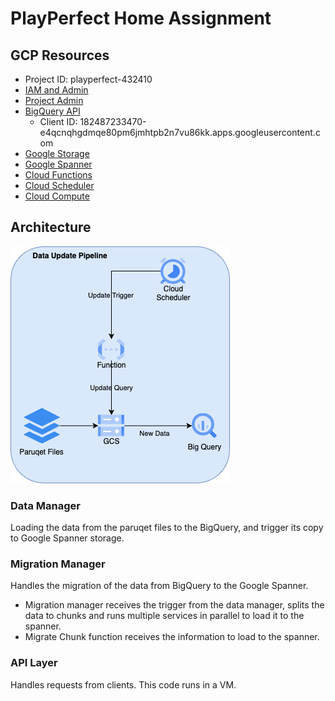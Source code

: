 # PlayPerfect Home Assignment
## GCP Resources
- Project ID: playperfect-432410
- [IAM and Admin](https://console.cloud.google.com/iam-admin/iam?referrer=search&hl=en&project=playperfect-432410)
- [Project Admin](https://console.cloud.google.com/welcome/new?project=playperfect-432410&hl=en)
- [BigQuery API](https://console.cloud.google.com/apis/api/bigquery.googleapis.com/metrics?hl=en&project=playperfect-432410)
  - Client ID: 182487233470-e4qcnqhgdmqe80pm6jmhtpb2n7vu86kk.apps.googleusercontent.com
- [Google Storage](https://console.cloud.google.com/storage/browser/game-events-bucket?hl=en&project=playperfect-432410)
- [Google Spanner](https://console.cloud.google.com/spanner/instances?authuser=1&project=playperfect-432410)
- [Cloud Functions](https://console.cloud.google.com/functions/list?referrer=search&hl=en&project=playperfect-432410)
- [Cloud Scheduler](https://console.cloud.google.com/cloudscheduler?referrer=search&hl=en&project=playperfect-432410)
- [Cloud Compute](https://console.cloud.google.com/compute/instances?authuser=1&project=playperfect-432410)

## Architecture
![Solution Architecture](./playperfect-architecture-pipeline.png)

### Data Manager
Loading the data from the paruqet files to the BigQuery, and trigger its copy to Google Spanner storage.

### Migration Manager
Handles the migration of the data from BigQuery to the Google Spanner.
* Migration manager receives the trigger from the data manager, splits the data to chunks and runs multiple services in parallel to load it to the spanner.
* Migrate Chunk function receives the information to load to the spanner.

### API Layer
Handles requests from clients.
This code runs in a VM.
